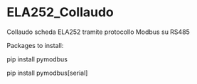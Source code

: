 # ELA252_Collaudo
Collaudo scheda ELA252 tramite protocollo Modbus su RS485

Packages to install:

pip install pymodbus

pip install pymodbus[serial]
